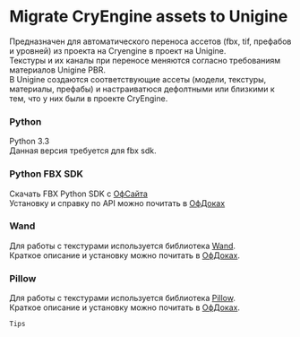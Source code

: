 # Migrate CryEngine assets to Unigine

Предназначен для автоматического переноса ассетов (fbx, tif, префабов и уровней) из проекта на Cryengine в проект на Unigine.  
Текстуры и их каналы при переносе меняются согласно требованиям материалов Unigine PBR.  
В Unigine создаются соответствующие ассеты (модели, текстуры, материалы, префабы) и настраиватюся дефолтными или близкими к тем, что у них были в проекте CryEngine.  

### Python
Python 3.3   
Данная версия требуется для fbx sdk.

### Python FBX SDK
Скачать FBX Python SDK с [ОфСайта](https://www.autodesk.com/developer-network/platform-technologies/fbx-sdk-2020-0)    
Установку и справку по API можно почитать в [ОфДоках](http://download.autodesk.com/us/fbx/20112/FBX_SDK_HELP/index.html?url=WS1a9193826455f5ff453265c9125faa23bbb5fe8.htm,topicNumber=d0e8312)

### Wand
Для работы с текстурами используется библиотека [Wand](https://github.com/emcconville/wand/).  
Краткое описание и установку можно почитать в [ОфДоках](http://docs.wand-py.org/en/0.5.9/).    

### Pillow
Для работы с текстурами используется библиотека [Pillow](https://python-pillow.org/).   
Краткое описание и установку можно почитать в [ОфДоках](https://pillow.readthedocs.io/en/stable/installation.html).    



```
Tips

```
